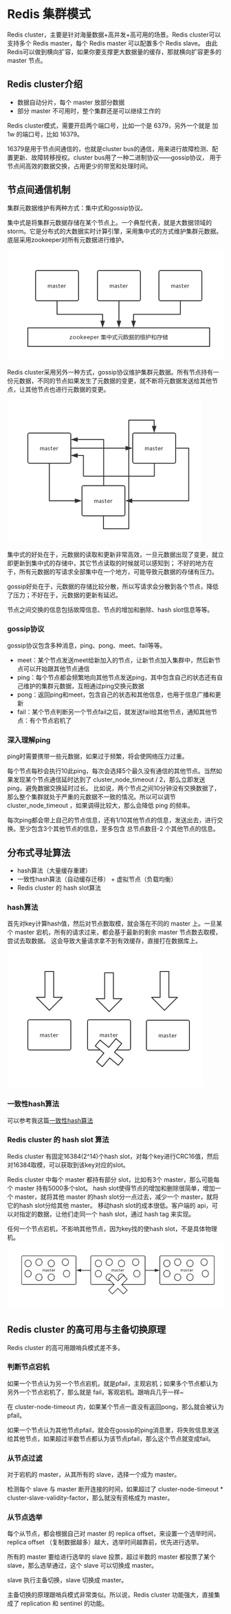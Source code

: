 # Redis 集群模式
Redis cluster，主要是针对海量数据+高并发+高可用的场景。Redis cluster可以支持多个 Redis master，每个 Redis master 可以配置多个 Redis slave。
由此Redis可以做到横向扩容，如果你要支撑更大数据量的缓存，那就横向扩容更多的 master 节点。
## Redis cluster介绍
* 数据自动分片，每个 master 放部分数据
* 部分 master 不可用时，整个集群还是可以继续工作的

Redis cluster模式，需要开启两个端口号，比如一个是 6379，另外一个就是 加1w 的端口号，比如 16379。

16379是用于节点间通信的，也就是cluster bus的通信，用来进行故障检测、配置更新、故障转移授权。cluster bus用了一种二进制协议——gossip协议，
用于节点间高效的数据交换，占用更少的带宽和处理时间。

## 节点间通信机制
集群元数据维护有两种方式：集中式和gossip协议。

集中式是将集群元数据存储在某个节点上。一个典型代表，就是大数据领域的 storm。它是分布式的大数据实时计算引擎，采用集中式的方式维护集群元数据。
底层采用zookeeper对所有元数据进行维护。

![](./doc.img/zookeeper-centralized-storage.png)

Redis cluster采用另外一种方式，gossip协议维护集群元数据。所有节点持有一份元数据，不同的节点如果发生了元数据的变更，就不断将元数据发送给其他节点，让其他节点也进行元数据的变更。

![](./doc.img/redis-gossip.png)

集中式的好处在于，元数据的读取和更新非常高效，一旦元数据出现了变更，就立即更新到集中式的存储中，其它节点读取的时候就可以感知到；
不好的地方在于，所有元数据的写请求全部集中在一个地方，可能导致元数据的存储有压力。

gossip好处在于，元数据的存储比较分散，所以写请求会分散到各个节点，降低了压力；不好在于，元数据的更新有延迟。

节点之间交换的信息包括故障信息、节点的增加和删除、hash slot信息等等。
### gossip协议
gossip协议包含多种消息，ping、pong、meet、fail等等。
* meet：某个节点发送meet给新加入的节点，让新节点加入集群中，然后新节点可以开始跟其他节点通信
* ping：每个节点都会频繁地向其他节点发送ping，其中包含自己的状态还有自己维护的集群元数据，互相通过ping交换元数据
* pong：返回ping和meet，包含自己的状态和其他信息，也用于信息广播和更新
* fail：某个节点判断另一个节点fail之后，就发送fail给其他节点，通知其他节点：有个节点宕机了
### 深入理解ping
ping时需要携带一些元数据，如果过于频繁，将会使网络压力过重。

每个节点每秒会执行10此ping，每次会选择5个最久没有通信的其他节点。当然如果发现某个节点通信延时达到了 cluster_node_timeout / 2，那么立即发送 ping，避免数据交换延时过长。
比如说，两个节点之间10分钟没有交换数据了，那么整个集群就处于严重的元数据不一致的情况。所以可以调节 cluster_node_timeout ，如果调得比较大，那么会降低 ping 的频率。

每次ping都会带上自己的节点信息，还有1/10其他节点的信息，发送出去，进行交换。至少包含3个其他节点的信息，至多包含 总节点数目-2 个其他节点的信息。

## 分布式寻址算法
* hash算法（大量缓存重建）
* 一致性hash算法（自动缓存迁移） + 虚拟节点（负载均衡）
* Redis cluster 的 hash slot算法

### hash算法
首先对key计算hash值，然后对节点数取模，就会落在不同的 master 上。一旦某个 master 宕机，所有的请求过来，都会基于最新的剩余 master 节点数去取模，尝试去取数据。
这会导致大量请求拿不到有效缓存，直接打在数据库上。

![](./doc.img/hash.png)

### 一致性hash算法
可以参考我这篇[一致性hash算法](./../算法相关/一致性hash算法.md)

### Redis cluster 的 hash slot 算法
Redis cluster 有固定16384(2^14)个hash slot，对每个key进行CRC16值，然后对16384取模，可以获取到该key对应的slot。

Redis cluster 中每个 master 都持有部分 slot，比如有3个 master，那么可能每个 master 持有5000多个slot。
hash slot使得节点的增加和删除很简单，增加一个 master，就将其他 master 的hash slot分一点过去，减少一个 master，就将它的hash slot分给其他 master。
移动hash slot的成本很低。客户端的 api，可以对指定的数据，让他们走同一个 hash slot，通过 hash tag 来实现。

任何一个节点宕机，不影响其他节点，因为key找的使hash slot，不是具体物理机。
![](./doc.img/hash-slot.png)

## Redis cluster 的高可用与主备切换原理
Redis cluster 的高可用跟哨兵模式差不多。
### 判断节点宕机
如果一个节点认为另一个节点宕机，就是pfail，主观宕机；如果多个节点都认为另外一个节点宕机了，那么就是 fail，客观宕机。跟哨兵几乎一样~

在 cluster-node-timeout 内，如果某个节点一直没有返回pong，那么就会被认为pfail。

如果一个节点认为其他节点pfail，就会在gossip的ping消息里，将失败信息发送给其他节点，如果超过半数节点都认为该节点pfail，那么这个节点就变成fail。
### 从节点过滤
对于宕机的 master，从其所有的 slave，选择一个成为 master。

检测每个 slave 与 master 断开连接的时间，如果超过了 cluster-node-timeout * cluster-slave-validity-factor，那么就没有资格成为 master。
### 从节点选举
每个从节点，都会根据自己对 master 的 replica offset，来设置一个选举时间，replica offset （复制数据越多）越大，选举时间越靠前，优先进行选举。

所有的 master 要给进行选举的 slave 投票，超过半数的 master 都投票了某个 slave，那么选举通过，这个 slave 可以切换成 master。

slave 执行主备切换，slave 切换成 master。

主备切换的原理跟哨兵模式非常类似。所以说，Redis cluster 功能强大，直接集成了 replication 和 sentinel 的功能。